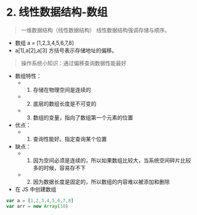 # 2. 线性数据结构-数组
>一维数据结构（线性数据结构）
线性数据结构强调存储与顺序。

- 数组 a = [1,2,3,4,5,6,7,8]
- a[1],a[2],a[3] 方括号表示存储地址的偏移。
>操作系统小知识：通过偏移查询数据性能最好
- 数组特性：
    - 1. 存储在物理空间是连续的
    - 2. 底层的数组长度是不可变的
    - 3. 数组的变量，指向了数组第一个元素的位置
- 优点：
    - 1. 查询性能好。指定查询某个位置
- 缺点：
    - 1. 因为空间必须是连续的，所以如果数组比较大，当系统空间碎片比较多的时候，容易存不下
    - 2. 因为数据长度是固定的，所以数组的内容难以被添加和删除
- 在 JS 中创建数组
```javascript
var a = [1,2,3,4,5,6,7,8]
var arr = new Array(10)
```